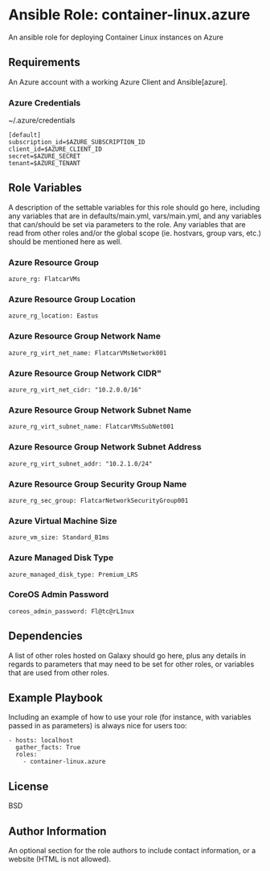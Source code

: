 # Ansible Role: container-linux.azure

An ansible role for deploying Container Linux instances on Azure

## Requirements

An Azure account with a working Azure Client and Ansible[azure].

### Azure Credentials

~/.azure/credentials

```
[default]
subscription_id=$AZURE_SUBSCRIPTION_ID
client_id=$AZURE_CLIENT_ID
secret=$AZURE_SECRET
tenant=$AZURE_TENANT
```


## Role Variables

A description of the settable variables for this role should go here, including any variables that are in defaults/main.yml, vars/main.yml, and any variables that can/should be set via parameters to the role. Any variables that are read from other roles and/or the global scope (ie. hostvars, group vars, etc.) should be mentioned here as well.

### Azure Resource Group

```
azure_rg: FlatcarVMs
```

### Azure Resource Group Location

```
azure_rg_location: Eastus
```

### Azure Resource Group Network Name

```
azure_rg_virt_net_name: FlatcarVMsNetwork001
```

### Azure Resource Group Network CIDR"

```
azure_rg_virt_net_cidr: "10.2.0.0/16"
```

### Azure Resource Group Network Subnet Name

```
azure_rg_virt_subnet_name: FlatcarVMsSubNet001
```

### Azure Resource Group Network Subnet Address

```
azure_rg_virt_subnet_addr: "10.2.1.0/24"
```

### Azure Resource Group Security Group Name

```
azure_rg_sec_group: FlatcarNetworkSecurityGroup001
```

### Azure Virtual Machine Size

```
azure_vm_size: Standard_B1ms
```

### Azure Managed Disk Type

```
azure_managed_disk_type: Premium_LRS
```

### CoreOS Admin Password

```
coreos_admin_password: Fl@tc@rL1nux
```

## Dependencies

A list of other roles hosted on Galaxy should go here, plus any details in regards to parameters that may need to be set for other roles, or variables that are used from other roles.

## Example Playbook

Including an example of how to use your role (for instance, with variables passed in as parameters) is always nice for users too:

```
- hosts: localhost
  gather_facts: True
  roles:
    - container-linux.azure
```

## License

BSD

Author Information
------------------

An optional section for the role authors to include contact information, or a website (HTML is not allowed).
